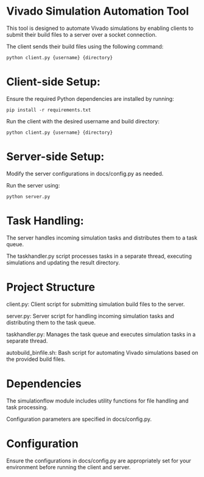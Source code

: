 # Vivado Simulation Automation Tool

This tool is designed to automate Vivado simulations by enabling clients to submit their build files to a server over a socket connection.

The client sends their build files using the following command:

    python client.py {username} {directory}

# Client-side Setup:

 Ensure the required Python dependencies are installed by running:

    pip install -r requirements.txt

 Run the client with the desired username and build directory:

    python client.py {username} {directory}

# Server-side Setup:

  Modify the server configurations in docs/config.py as needed.

  Run the server using:

    python server.py

# Task Handling:

  The server handles incoming simulation tasks and distributes them to a task queue.

  The taskhandler.py script processes tasks in a separate thread, executing simulations and updating the result directory.

# Project Structure

  client.py: Client script for submitting simulation build files to the server.

  server.py: Server script for handling incoming simulation tasks and distributing them to the task queue.

  taskhandler.py: Manages the task queue and executes simulation tasks in a separate thread.

  autobuild_binfile.sh: Bash script for automating Vivado simulations based on the provided build files.

# Dependencies

  The simulationflow module includes utility functions for file handling and task processing.

  Configuration parameters are specified in docs/config.py.

# Configuration

  Ensure the configurations in docs/config.py are appropriately set for your environment before running the client and server.
